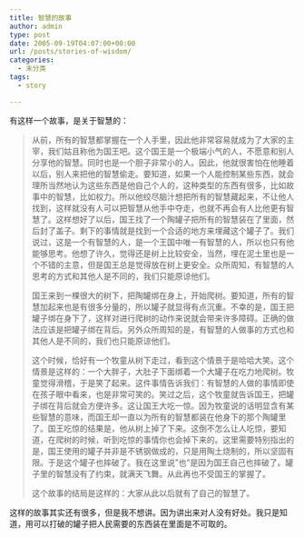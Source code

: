 ```yaml
---
title: 智慧的故事
author: admin
type: post
date: 2005-09-19T04:07:00+00:00
url: /posts/stories-of-wisdom/
categories:
  - 未分类
tags:
  - story

---
```

有这样一个故事，是关于智慧的：

> 从前，所有的智慧都掌握在一个人手里，因此他非常容易就成为了大家的主宰，我们姑且称他为国王吧。这个国王是一个极端小气的人，不愿意和别人分享他的智慧。同时也是一个胆子非常小的人。因此，他就很害怕在他睡着以后，别人来把他的智慧偷走。要知道，如果一个人能控制某些东西，就会理所当然地认为这些东西是他自己个人的，这种类型的东西有很多，比如故事中的智慧，比如权力。所以他绞尽脑汁想把所有的智慧藏起来，不让他人找到，这样就没有人可以把智慧从他手中夺走，也就不再会有人比他更有智慧了。这样想好了以后，国王找了一个陶罐子把所有的智慧装在了里面，然后封了盖子。剩下的事情就是找到一个合适的地方来埋藏这个罐子了。我们说过，这是一个有智慧的人，是一个王国中唯一有智慧的人，所以也只有他能够思考。他想了许久，觉得还是树上比较安全，当然，埋在泥土里也是一个不错的主意，但是国王总是觉得放在树上更安全。众所周知，有智慧的人思考的方式和其他人是不同的，我们只能原谅他们。 
> 
> 国王来到一棵很大的树下，把陶罐绑在身上，开始爬树。要知道，所有的智慧加起来也是有很多分量的，所以罐子就显得有点沉重。不幸的是，国王把罐子绑在身下了，这样对进行爬树的动作来说就会带来许多障碍。正确的做法应该是把罐子绑在背后。另外众所周知的是，有智慧的人做事的方式也和其他人是不同的，我们也只能原谅他们。 
> 
> 这个时候，恰好有一个牧童从树下走过，看到这个情景于是哈哈大笑。这个情景是这样的：一个大胖子，大肚子下面绑着一个大罐子在吃力地爬树。牧童觉得滑稽，于是笑了起来。这件事情告诉我们：有智慧的人做的事情即使在孩子眼中看来，也是非常可笑的。笑过之后，这个牧童就告诉国王，把罐子绑在背后就会方便许多。这让国王大吃一惊。因为牧童说的话明显含有某些智慧的意味，而国王却一直以为所有的智慧都装在他身下的那个陶罐里了。国王吃惊的结果是，他从树上掉了下来。这倒不怎么让人吃惊，要知道，在爬树的时候，听到吃惊的事情你也会掉下来的。这里需要特别指出的是，国王使用的罐子并非是不锈钢做成的，只是用陶土烧制的，所以坚固有限。于是这个罐子也摔破了。我在这里说&#8221;也&#8221;是因为国王自己也摔破了。罐子里的智慧没有了约束，就满天飞舞。从此再也不受国王的掌握了。
> 
> 这个故事的结局是这样的：大家从此以后就有了自己的智慧了。

这样的故事其实还有很多，但是我不想讲。因为讲出来对人没有好处。我只是知道，用可以打破的罐子把人民需要的东西装在里面是不可取的。